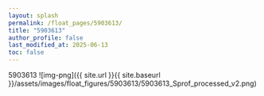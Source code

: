 ```yaml
---
layout: splash
permalink: /float_pages/5903613/
title: "5903613"
author_profile: false
last_modified_at: 2025-06-13
toc: false
---
```

 
5903613
![img-png]({{ site.url }}{{ site.baseurl }}/assets/images/float_figures/5903613/5903613_Sprof_processed_v2.png)